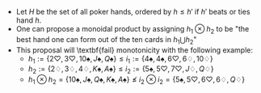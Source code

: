 - Let $H$ be the set of all poker hands, ordered by $h \leq h'$ if $h'$ beats or ties hand $h$.
- One can propose a monoidal product by assigning $h_1 \otimes h_2$ to be "the best hand one can form out of the ten cards in $h_1 \bigcup h_2$"
- This proposal will \textbf{fail} monotonicity with the following example:
    - $h_1 := \{2\heartsuit, 3\heartsuit,10 \spadesuit,J\spadesuit,Q\spadesuit\} \leq i_1 := \{4\spadesuit,4\spadesuit,6\heartsuit,6\diamondsuit,10\diamondsuit\}$
    - $h_2 := \{2\diamondsuit,3\diamondsuit,4\diamondsuit,K\spadesuit,A\spadesuit\} \leq i_2 := \{5\spadesuit,5\heartsuit,7\heartsuit,J\diamondsuit,Q\diamondsuit\}$
    - $h_1 \otimes h_2=\{10\spadesuit,J\spadesuit,Q\spadesuit,K\spadesuit,A\spadesuit\} \not \leq i_2 \otimes i_2 = \{5\spadesuit, 5\heartsuit,6\heartsuit,6\diamondsuit,Q\diamondsuit\}$